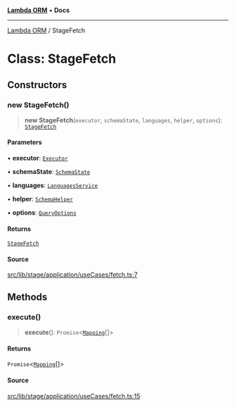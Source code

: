 [**Lambda ORM**](../README.md) • **Docs**

***

[Lambda ORM](../README.md) / StageFetch

# Class: StageFetch

## Constructors

### new StageFetch()

> **new StageFetch**(`executor`, `schemaState`, `languages`, `helper`, `options`): [`StageFetch`](StageFetch.md)

#### Parameters

• **executor**: [`Executor`](../interfaces/Executor.md)

• **schemaState**: [`SchemaState`](SchemaState.md)

• **languages**: [`LanguagesService`](LanguagesService.md)

• **helper**: [`SchemaHelper`](SchemaHelper.md)

• **options**: [`QueryOptions`](../interfaces/QueryOptions.md)

#### Returns

[`StageFetch`](StageFetch.md)

#### Source

[src/lib/stage/application/useCases/fetch.ts:7](https://github.com/lambda-orm/lambdaorm/blob/f8c82a2cc7a2807ec58a8f880e271d3fde41079e/src/lib/stage/application/useCases/fetch.ts#L7)

## Methods

### execute()

> **execute**(): `Promise`\<[`Mapping`](../interfaces/Mapping.md)[]\>

#### Returns

`Promise`\<[`Mapping`](../interfaces/Mapping.md)[]\>

#### Source

[src/lib/stage/application/useCases/fetch.ts:15](https://github.com/lambda-orm/lambdaorm/blob/f8c82a2cc7a2807ec58a8f880e271d3fde41079e/src/lib/stage/application/useCases/fetch.ts#L15)
